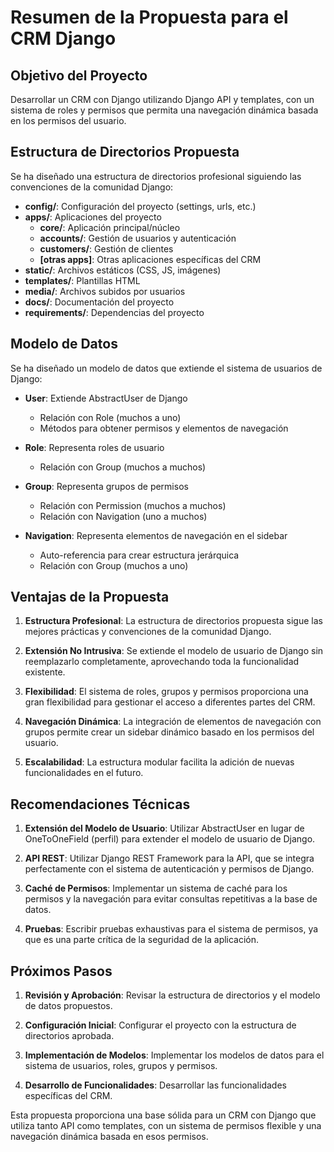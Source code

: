 # Resumen de la Propuesta para el CRM Django

## Objetivo del Proyecto
Desarrollar un CRM con Django utilizando Django API y templates, con un sistema de roles y permisos que permita una navegación dinámica basada en los permisos del usuario.

## Estructura de Directorios Propuesta
Se ha diseñado una estructura de directorios profesional siguiendo las convenciones de la comunidad Django:

- **config/**: Configuración del proyecto (settings, urls, etc.)
- **apps/**: Aplicaciones del proyecto
  - **core/**: Aplicación principal/núcleo
  - **accounts/**: Gestión de usuarios y autenticación
  - **customers/**: Gestión de clientes
  - **[otras apps]**: Otras aplicaciones específicas del CRM
- **static/**: Archivos estáticos (CSS, JS, imágenes)
- **templates/**: Plantillas HTML
- **media/**: Archivos subidos por usuarios
- **docs/**: Documentación del proyecto
- **requirements/**: Dependencias del proyecto

## Modelo de Datos
Se ha diseñado un modelo de datos que extiende el sistema de usuarios de Django:

- **User**: Extiende AbstractUser de Django
  - Relación con Role (muchos a uno)
  - Métodos para obtener permisos y elementos de navegación

- **Role**: Representa roles de usuario
  - Relación con Group (muchos a muchos)

- **Group**: Representa grupos de permisos
  - Relación con Permission (muchos a muchos)
  - Relación con Navigation (uno a muchos)

- **Navigation**: Representa elementos de navegación en el sidebar
  - Auto-referencia para crear estructura jerárquica
  - Relación con Group (muchos a uno)

## Ventajas de la Propuesta

1. **Estructura Profesional**: La estructura de directorios propuesta sigue las mejores prácticas y convenciones de la comunidad Django.

2. **Extensión No Intrusiva**: Se extiende el modelo de usuario de Django sin reemplazarlo completamente, aprovechando toda la funcionalidad existente.

3. **Flexibilidad**: El sistema de roles, grupos y permisos proporciona una gran flexibilidad para gestionar el acceso a diferentes partes del CRM.

4. **Navegación Dinámica**: La integración de elementos de navegación con grupos permite crear un sidebar dinámico basado en los permisos del usuario.

5. **Escalabilidad**: La estructura modular facilita la adición de nuevas funcionalidades en el futuro.

## Recomendaciones Técnicas

1. **Extensión del Modelo de Usuario**: Utilizar AbstractUser en lugar de OneToOneField (perfil) para extender el modelo de usuario de Django.

2. **API REST**: Utilizar Django REST Framework para la API, que se integra perfectamente con el sistema de autenticación y permisos de Django.

3. **Caché de Permisos**: Implementar un sistema de caché para los permisos y la navegación para evitar consultas repetitivas a la base de datos.

4. **Pruebas**: Escribir pruebas exhaustivas para el sistema de permisos, ya que es una parte crítica de la seguridad de la aplicación.

## Próximos Pasos

1. **Revisión y Aprobación**: Revisar la estructura de directorios y el modelo de datos propuestos.

2. **Configuración Inicial**: Configurar el proyecto con la estructura de directorios aprobada.

3. **Implementación de Modelos**: Implementar los modelos de datos para el sistema de usuarios, roles, grupos y permisos.

4. **Desarrollo de Funcionalidades**: Desarrollar las funcionalidades específicas del CRM.

Esta propuesta proporciona una base sólida para un CRM con Django que utiliza tanto API como templates, con un sistema de permisos flexible y una navegación dinámica basada en esos permisos.